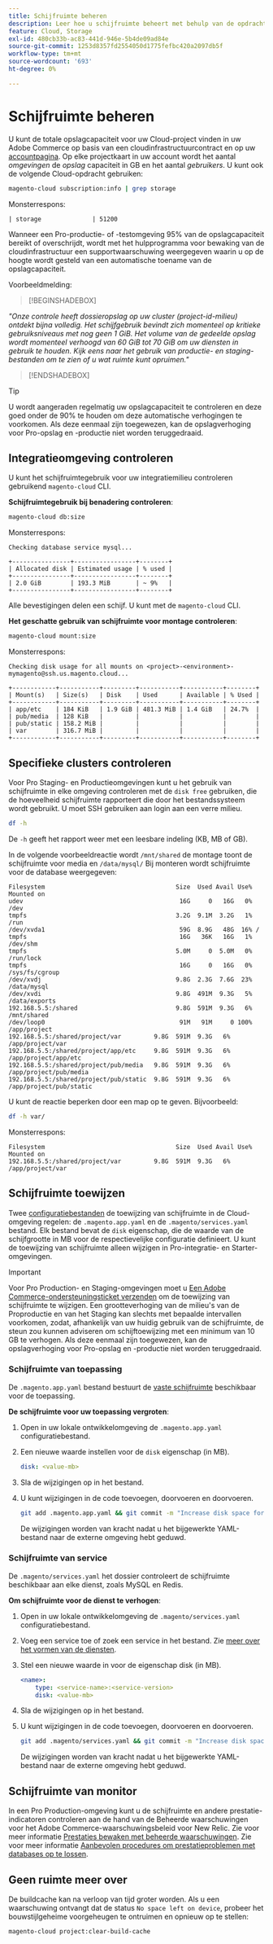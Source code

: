 ```yaml
---
title: Schijfruimte beheren
description: Leer hoe u schijfruimte beheert met behulp van de opdrachtregelinterface.
feature: Cloud, Storage
exl-id: 480cb33b-ac83-441d-946e-5b4de09ad84e
source-git-commit: 1253d8357fd2554050d1775fefbc420a2097db5f
workflow-type: tm+mt
source-wordcount: '693'
ht-degree: 0%

---
```


# Schijfruimte beheren

U kunt de totale opslagcapaciteit voor uw Cloud-project vinden in uw Adobe Commerce op basis van een cloudinfrastructuurcontract en op uw [accountpagina](https://accounts.magento.cloud/user). Op elke projectkaart in uw account wordt het aantal _omgevingen_ de _opslag_ capaciteit in GB en het aantal _gebruikers_. U kunt ook de volgende Cloud-opdracht gebruiken:

```bash
magento-cloud subscription:info | grep storage
```

Monsterrespons:

```terminal
| storage              | 51200
```

Wanneer een Pro-productie- of -testomgeving 95% van de opslagcapaciteit bereikt of overschrijdt, wordt met het hulpprogramma voor bewaking van de cloudinfrastructuur een supportwaarschuwing weergegeven waarin u op de hoogte wordt gesteld van een automatische toename van de opslagcapaciteit.

Voorbeeldmelding:

>[!BEGINSHADEBOX]

_&quot;Onze controle heeft dossieropslag op uw cluster (project-id-milieu) ontdekt bijna volledig. Het schijfgebruik bevindt zich momenteel op kritieke gebruiksniveaus met nog geen 1 GiB. Het volume van de gedeelde opslag wordt momenteel verhoogd van 60 GiB tot 70 GiB om uw diensten in gebruik te houden. Kijk eens naar het gebruik van productie- en staging-bestanden om te zien of u wat ruimte kunt opruimen.&quot;_

>[!ENDSHADEBOX]

>[!TIP]
>
>U wordt aangeraden regelmatig uw opslagcapaciteit te controleren en deze goed onder de 90% te houden om deze automatische verhogingen te voorkomen. Als deze eenmaal zijn toegewezen, kan de opslagverhoging voor Pro-opslag en -productie niet worden teruggedraaid.

## Integratieomgeving controleren

U kunt het schijfruimtegebruik voor uw integratiemilieu controleren gebruikend `magento-cloud` CLI.

**Schijfruimtegebruik bij benadering controleren**:

```bash
magento-cloud db:size
```

Monsterrespons:

```terminal
Checking database service mysql...

+----------------+-----------------+--------+
| Allocated disk | Estimated usage | % used |
+----------------+-----------------+--------+
| 2.0 GiB        | 193.3 MiB       | ~ 9%   |
+----------------+-----------------+--------+
```

Alle bevestigingen delen een schijf. U kunt met de `magento-cloud` CLI.

**Het geschatte gebruik van schijfruimte voor montage controleren**:

```bash
magento-cloud mount:size
```

Monsterrespons:

```terminal
Checking disk usage for all mounts on <project>-<environment>-mymagento@ssh.us.magento.cloud...

+------------+-----------+---------+-----------+-----------+--------+
| Mount(s)   | Size(s)   | Disk    | Used      | Available | % Used |
+------------+-----------+---------+-----------+-----------+--------+
| app/etc    | 184 KiB   | 1.9 GiB | 481.3 MiB | 1.4 GiB   | 24.7%  |
| pub/media  | 128 KiB   |         |           |           |        |
| pub/static | 158.2 MiB |         |           |           |        |
| var        | 316.7 MiB |         |           |           |        |
+------------+-----------+---------+-----------+-----------+--------+
```

## Specifieke clusters controleren

Voor Pro Staging- en Productieomgevingen kunt u het gebruik van schijfruimte in elke omgeving controleren met de `disk free` gebruiken, die de hoeveelheid schijfruimte rapporteert die door het bestandssysteem wordt gebruikt. U moet SSH gebruiken aan login aan een verre milieu.

```bash
df -h
```

De `-h` geeft het rapport weer met een leesbare indeling (KB, MB of GB).

In de volgende voorbeeldreactie wordt `/mnt/shared` de montage toont de schijfruimte voor media en `/data/mysql/` Bij monteren wordt schijfruimte voor de database weergegeven:

```terminal
Filesystem                                    Size  Used Avail Use% Mounted on
udev                                           16G     0   16G   0% /dev
tmpfs                                         3.2G  9.1M  3.2G   1% /run
/dev/xvda1                                     59G  8.9G   48G  16% /
tmpfs                                          16G   36K   16G   1% /dev/shm
tmpfs                                         5.0M     0  5.0M   0% /run/lock
tmpfs                                          16G     0   16G   0% /sys/fs/cgroup
/dev/xvdj                                     9.8G  2.3G  7.6G  23% /data/mysql
/dev/xvdi                                     9.8G  491M  9.3G   5% /data/exports
192.168.5.5:/shared                           9.8G  591M  9.3G   6% /mnt/shared
/dev/loop0                                     91M   91M     0 100% /app/project
192.168.5.5:/shared/project/var         9.8G  591M  9.3G   6% /app/project/var
192.168.5.5:/shared/project/app/etc     9.8G  591M  9.3G   6% /app/project/app/etc
192.168.5.5:/shared/project/pub/media   9.8G  591M  9.3G   6% /app/project/pub/media
192.168.5.5:/shared/project/pub/static  9.8G  591M  9.3G   6% /app/project/pub/static
```

U kunt de reactie beperken door een map op te geven. Bijvoorbeeld:

```bash
df -h var/
```

Monsterrespons:

```terminal
Filesystem                                    Size  Used Avail Use% Mounted on
192.168.5.5:/shared/project/var         9.8G  591M  9.3G   6% /app/project/var
```

## Schijfruimte toewijzen

Twee [configuratiebestanden](../environment/overview.md) de toewijzing van schijfruimte in de Cloud-omgeving regelen: de `.magento.app.yaml` en de `.magento/services.yaml` bestand. Elk bestand bevat de `disk` eigenschap, die de waarde van de schijfgrootte in MB voor de respectievelijke configuratie definieert. U kunt de toewijzing van schijfruimte alleen wijzigen in Pro-integratie- en Starter-omgevingen.

>[!IMPORTANT]
>
>Voor Pro Production- en Staging-omgevingen moet u [Een Adobe Commerce-ondersteuningsticket verzenden](https://experienceleague.adobe.com/docs/commerce-knowledge-base/kb/help-center-guide/magento-help-center-user-guide.html#submit-ticket) om de toewijzing van schijfruimte te wijzigen. Een grootteverhoging van de milieu&#39;s van de Proproductie en van het Staging kan slechts met bepaalde intervallen voorkomen, zodat, afhankelijk van uw huidig gebruik van de schijfruimte, de steun zou kunnen adviseren om schijftoewijzing met een minimum van 10 GB te verhogen. Als deze eenmaal zijn toegewezen, kan de opslagverhoging voor Pro-opslag en -productie niet worden teruggedraaid.

### Schijfruimte van toepassing

De `.magento.app.yaml` bestand bestuurt de [vaste schijfruimte](../application/properties.md#disk) beschikbaar voor de toepassing.

**De schijfruimte voor uw toepassing vergroten**:

1. Open in uw lokale ontwikkelomgeving de `.magento.app.yaml` configuratiebestand.

1. Een nieuwe waarde instellen voor de `disk` eigenschap (in MB).

   ```yaml
   disk: <value-mb>
   ```

1. Sla de wijzigingen op in het bestand.

1. U kunt wijzigingen in de code toevoegen, doorvoeren en doorvoeren.

   ```bash
   git add .magento.app.yaml && git commit -m "Increase disk space for application" && git push origin <branch-name>
   ```

   De wijzigingen worden van kracht nadat u het bijgewerkte YAML-bestand naar de externe omgeving hebt geduwd.

### Schijfruimte van service

De `.magento/services.yaml` het dossier controleert de schijfruimte beschikbaar aan elke dienst, zoals MySQL en Redis.

**Om schijfruimte voor de dienst te verhogen**:

1. Open in uw lokale ontwikkelomgeving de `.magento/services.yaml` configuratiebestand.

1. Voeg een service toe of zoek een service in het bestand. Zie [meer over het vormen van de diensten](../services/services-yaml.md).

1. Stel een nieuwe waarde in voor de eigenschap disk (in MB).

   ```yaml
   <name>:
       type: <service-name>:<service-version>
       disk: <value-mb>
   ```

1. Sla de wijzigingen op in het bestand.

1. U kunt wijzigingen in de code toevoegen, doorvoeren en doorvoeren.

   ```bash
   git add .magento/services.yaml && git commit -m "Increase disk space for service" && git push origin <branch-name>
   ```

   De wijzigingen worden van kracht nadat u het bijgewerkte YAML-bestand naar de externe omgeving hebt geduwd.

## Schijfruimte van monitor

In een Pro Production-omgeving kunt u de schijfruimte en andere prestatie-indicatoren controleren aan de hand van de Beheerde waarschuwingen voor het Adobe Commerce-waarschuwingsbeleid voor New Relic. Zie voor meer informatie [Prestaties bewaken met beheerde waarschuwingen](../monitor/investigate-performance.md#monitor-performance-with-managed-alerts). Zie voor meer informatie [Aanbevolen procedures om prestatieproblemen met databases op te lossen](https://experienceleague.adobe.com/docs/commerce-operations/implementation-playbook/best-practices/maintenance/resolve-database-performance-issues.html).

## Geen ruimte meer over

De buildcache kan na verloop van tijd groter worden. Als u een waarschuwing ontvangt dat de status `No space left on device`, probeer het bouwstijlgeheime voorgeheugen te ontruimen en opnieuw op te stellen:

```bash
magento-cloud project:clear-build-cache
```
